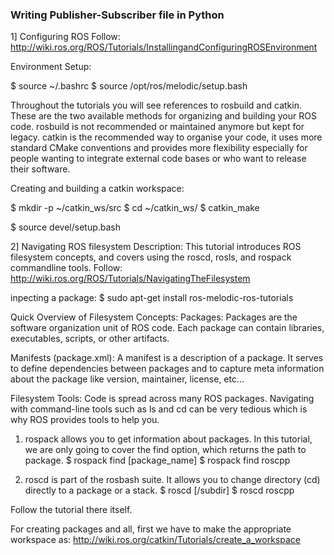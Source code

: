 ### Writing Publisher-Subscriber file in Python

1] Configuring ROS
Follow: http://wiki.ros.org/ROS/Tutorials/InstallingandConfiguringROSEnvironment

Environment Setup:

$ source ~/.bashrc
$ source /opt/ros/melodic/setup.bash

Throughout the tutorials you will see references to rosbuild and catkin. These are the two available methods for organizing and building your ROS code. rosbuild is not recommended or maintained anymore but kept for legacy. catkin is the recommended way to organise your code, it uses more standard CMake conventions and provides more flexibility especially for people wanting to integrate external code bases or who want to release their software.

Creating and building a catkin workspace:

$ mkdir -p ~/catkin_ws/src
$ cd ~/catkin_ws/
$ catkin_make

$ source devel/setup.bash

2] Navigating ROS filesystem
Description: This tutorial introduces ROS filesystem concepts, and covers using the roscd, rosls, and rospack commandline tools.
Follow: http://wiki.ros.org/ROS/Tutorials/NavigatingTheFilesystem

inpecting a package: 
$ sudo apt-get install ros-melodic-ros-tutorials

Quick Overview of Filesystem Concepts:
Packages: Packages are the software organization unit of ROS code. Each package can contain libraries, executables, scripts, or other artifacts.

Manifests (package.xml): A manifest is a description of a package. It serves to define dependencies between packages and to capture meta information about the package like version, maintainer, license, etc... 

Filesystem Tools:
Code is spread across many ROS packages. Navigating with command-line tools such as ls and cd can be very tedious which is why ROS provides tools to help you. 

1. rospack allows you to get information about packages. In this tutorial, we are only going to cover the find option, which returns the path to package. 
$ rospack find [package_name]
$ rospack find roscpp

2. roscd is part of the rosbash suite. It allows you to change directory (cd) directly to a package or a stack.
$ roscd <package-or-stack>[/subdir]
$ roscd roscpp
  
Follow the tutorial there itself.

For creating packages and all, first we have to make the appropriate workspace as: http://wiki.ros.org/catkin/Tutorials/create_a_workspace






